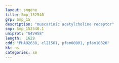 ```yaml
---
layout: smgene
title: Smp_152540
grp: Smp_15
description: "muscarinic acetylcholine receptor"
smp: Smp_152540.1
uniprot: "G4VH58"
length:  1629
cdd: "PHA02638, cl21561, pfam00001, pfam10320"
kk: ns
categories: sm
---
```

